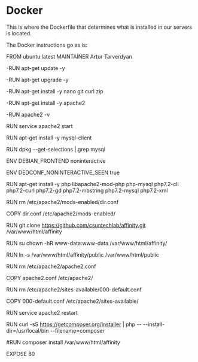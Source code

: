 # Docker

This is where the Dockerfile that determines what is installed in our servers is located.

The Docker instructions go as is:

FROM ubuntu:latest
MAINTAINER Artur Tarverdyan

-RUN apt-get update -y

-RUN apt-get upgrade -y

-RUN apt-get install -y nano git curl zip

-RUN apt-get install -y apache2

-RUN apache2 -v

RUN service apache2 start

RUN apt-get install -y mysql-client

RUN dpkg --get-selections | grep mysql

ENV DEBIAN_FRONTEND noninteractive

ENV DEDCONF_NONINTERACTIVE_SEEN true

RUN apt-get install -y php libapache2-mod-php php-mysql php7.2-cli php7.2-curl php7.2-gd php7.2-mbstring php7.2-mysql php7.2-xml

RUN rm /etc/apache2/mods-enabled/dir.conf

COPY dir.conf /etc/apache2/mods-enabled/

RUN git clone https://github.com/csuntechlab/affinity.git /var/www/html/affinity

RUN su chown -hR www-data:www-data /var/www/html/affinity/

RUN ln -s /var/www/html/affinity/public /var/www/html/public

RUN rm /etc/apache2/apache2.conf

COPY apache2.conf /etc/apache2/

RUN rm /etc/apache2/sites-available/000-default.conf

COPY 000-default.conf /etc/apache2/sites-available/

RUN service apache2 restart

RUN curl -sS https://getcomposer.org/installer | php -- --install-dir=/usr/local/bin --filename=composer

#RUN composer install /var/www/html/affinity

EXPOSE 80


